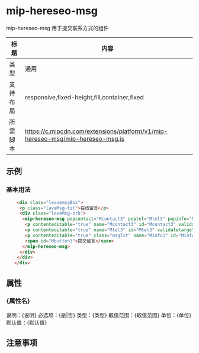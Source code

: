 # mip-hereseo-msg

mip-hereseo-msg 用于提交联系方式的组件

标题|内容
----|----
类型|通用
支持布局|responsive,fixed-height,fill,container,fixed
所需脚本|https://c.mipcdn.com/extensions/platform/v1/mip-hereseo-msg/mip-hereseo-msg.js

## 示例

### 基本用法

```html
    <div class="leavemsgBox"> 
     <p class="laveMsg-tit">在线留言</p> 
     <div class="laveMsg-srk"> 
      <mip-hereseo-msg popcontact="Mcontact3" poptel="Mtel3" popinfo="Minfo3" popbutton="Mbutton3" projectid="1234"> 
       <p contenteditable="true" name="Mcontact3" id="Mcontact3" validatetarget="meContact" validatetype="must" placeholder="请输入您的姓名~"></p> 
       <p contenteditable="true" name="Mtel3" id="Mtel3" validatetarget="meTel" validatetype="must" placeholder="请输入您的手机~"></p> 
       <p contenteditable="true" class="msgTxt" name="Minfo3" id="Minfo3" placeholder="请输入留言内容~"></p> 
       <span id="Mbutton3">提交留言</span> 
      </mip-hereseo-msg> 
     </div> 
    </div> 
   </div>
```
## 属性

### {属性名}

说明：{说明}
必选项：{是|否}
类型：{类型}
取值范围：{取值范围}
单位：{单位}
默认值：{默认值}

## 注意事项